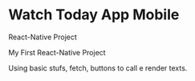 # Watch Today App Mobile
React-Native Project

My First React-Native Project

Using basic stufs, fetch, buttons to call e render texts.


